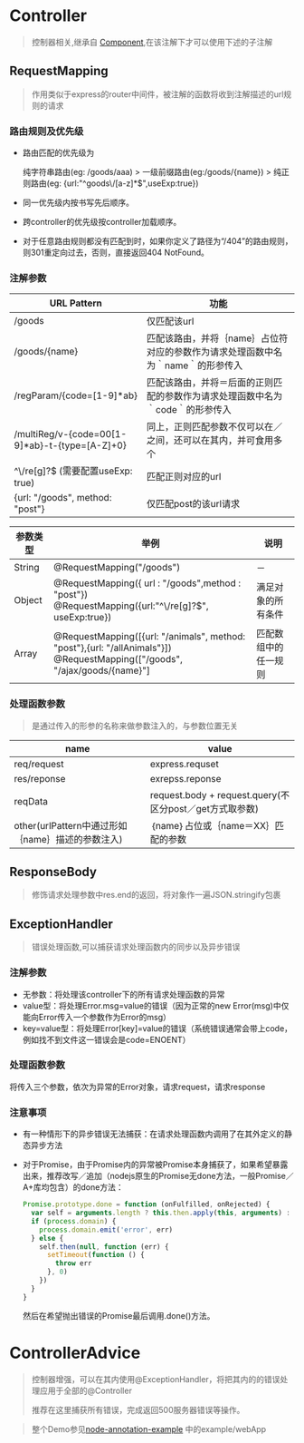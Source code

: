 # Controller

> 控制器相关,继承自 [Component](./DI.md),在该注解下才可以使用下述的子注解

## RequestMapping

> 作用类似于express的router中间件，被注解的函数将收到注解描述的url规则的请求

### 路由规则及优先级 

- 路由匹配的优先级为 

  纯字符串路由(eg: /goods/aaa) > 一级前缀路由(eg:/goods/{name}) > 纯正则路由(eg: {url:"^goods\\\/[a-z]*$",useExp:true})

- 同一优先级内按书写先后顺序。

- 跨controller的优先级按controller加载顺序。

- 对于任意路由规则都没有匹配到时，如果你定义了路径为“/404”的路由规则，则301重定向过去，否则，直接返回404 NotFound。

### 注解参数

| URL Pattern                              | 功能                                       |
| ---------------------------------------- | ---------------------------------------- |
| /goods                                   | 仅匹配该url                                  |
| /goods/{name}                            | 匹配该路由，并将｛name｝占位符对应的参数作为请求处理函数中名为｀name｀的形参传入 |
| /regParam/{code=[1-9]*ab}                | 匹配该路由，并将＝后面的正则匹配的参数作为请求处理函数中名为｀code｀的形参传入 |
| /multiReg/v-{code=00[1-9]*ab}-t-{type=[A-Z]+0} | 同上，正则匹配参数不仅可以在／之间，还可以在其内，并可食用多个          |
| ^\\\/re[g]?$   (需要配置useExp: true)        | 匹配正则对应的url                               |
| {url: "/goods", method: "post"}          | 仅匹配post的该url请求                           |



| 参数类型   | 举例                                       | 说明         |
| ------ | ---------------------------------------- | ---------- |
| String | @RequestMapping("/goods")                | －          |
| Object | @RequestMapping({ url : "/goods",method : "post"})<br>@RequestMapping({url:"^\\\/re[g]?$", useExp:true}) | 满足对象的所有条件  |
| Array  | @RequestMapping([{url: "/animals", method: "post"},{url: "/allAnimals"}])<br>@RequestMapping(["/goods", "/ajax/goods/{name}"] | 匹配数组中的任一规则 |

### 处理函数参数

> 是通过传入的形参的名称来做参数注入的，与参数位置无关

| name                                | value                                    |
| ----------------------------------- | ---------------------------------------- |
| req/request                         | express.requset                          |
| res/reponse                         | exrepss.reponse                          |
| reqData                             | request.body + request.query(不区分post／get方式取参数) |
| other(urlPattern中通过形如｛name｝描述的参数注入) | ｛name｝占位或｛name＝XX｝匹配的参数                  |

## ResponseBody

> 修饰请求处理参数中res.end的返回，将对象作一遍JSON.stringify包裹

## ExceptionHandler

> 错误处理函数,可以捕获请求处理函数内的同步以及异步错误

### 注解参数

- 无参数：将处理该controller下的所有请求处理函数的异常
- value型：将处理Error.msg=value的错误（因为正常的new Error(msg)中仅能向Error传入一个参数作为Error的msg）
- key=value型：将处理Error[key]=value的错误（系统错误通常会带上code，例如找不到文件这一错误会是code=ENOENT）

### 处理函数参数

将传入三个参数，依次为异常的Error对象，请求request，请求response

### 注意事项

- 有一种情形下的异步错误无法捕获：在请求处理函数内调用了在其外定义的静态异步方法

- 对于Promise，由于Promise内的异常被Promise本身捕获了，如果希望暴露出来，推荐改写／追加（nodejs原生的Promise无done方法，一般Promise／A+库均包含）的done方法：

  ```javascript
  Promise.prototype.done = function (onFulfilled, onRejected) {
    var self = arguments.length ? this.then.apply(this, arguments) : this
    if (process.domain) {
      process.domain.emit('error', err)
    } else {
      self.then(null, function (err) {
        setTimeout(function () {
          throw err
        }, 0)
      })
    }
  }
  ```

  然后在希望抛出错误的Promise最后调用.done()方法。

# ControllerAdvice

> 控制器增强，可以在其内使用@ExceptionHandler，将把其内的的错误处理应用于全部的@Controller
>
> 推荐在这里捕获所有错误，完成返回500服务器错误等操作。



> 整个Demo参见[node-annotation-example](https://www.npmjs.com/package/node-annotation-example) 中的example/webApp